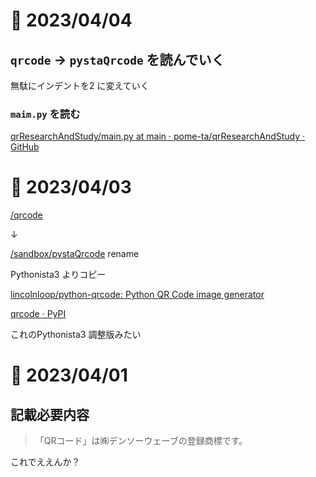 # 📝 2023/04/04

## `qrcode` -> `pystaQrcode` を読んでいく

無駄にインデントを2 に変えていく


### `maim.py` を読む

[qrResearchAndStudy/main.py at main · pome-ta/qrResearchAndStudy · GitHub](https://github.com/pome-ta/qrResearchAndStudy/blob/main/sandbox/pystaQrcode/main.py)




# 📝 2023/04/03

[/qrcode](https://github.com/pome-ta/qrResearchAndStudy/tree/main/qrcode) 

↓

[/sandbox/pystaQrcode](https://github.com/pome-ta/qrResearchAndStudy/tree/main/sandbox/pystaQrcode) rename


Pythonista3 よりコピー


[lincolnloop/python-qrcode: Python QR Code image generator](https://github.com/lincolnloop/python-qrcode)


[qrcode · PyPI](https://pypi.org/project/qrcode/)


これのPythonista3 調整版みたい



# 📝 2023/04/01

## 記載必要内容

> 「QRコード」は㈱デンソーウェーブの登録商標です。


これでええんか？

